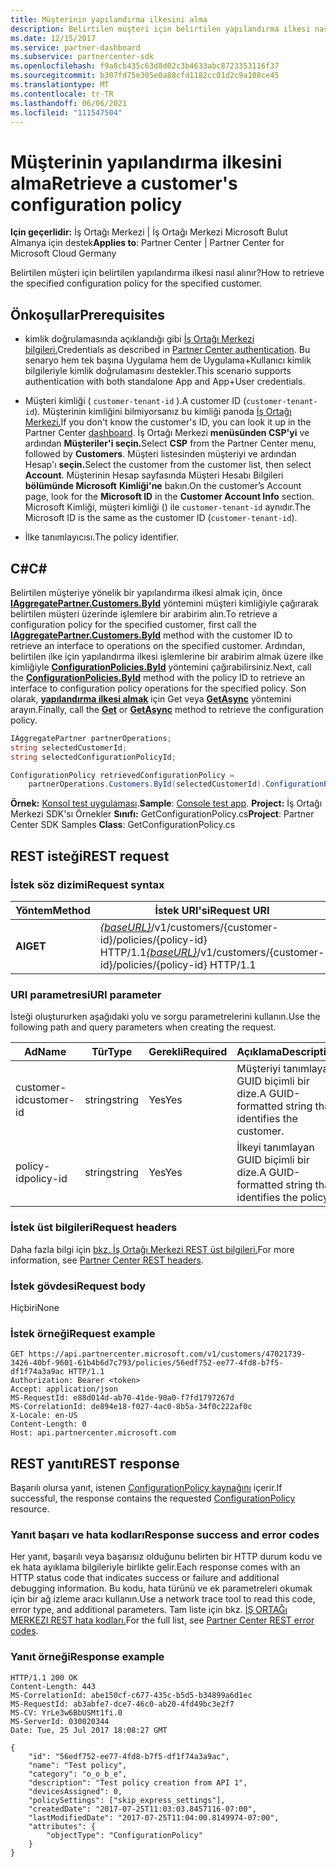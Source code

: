 ```yaml
---
title: Müşterinin yapılandırma ilkesini alma
description: Belirtilen müşteri için belirtilen yapılandırma ilkesi nasıl alınır?
ms.date: 12/15/2017
ms.service: partner-dashboard
ms.subservice: partnercenter-sdk
ms.openlocfilehash: f9a8cb435c63d8d02c3b4633abc8723353116f37
ms.sourcegitcommit: b307fd75e305e0a88cfd1182cc01d2c9a108ce45
ms.translationtype: MT
ms.contentlocale: tr-TR
ms.lasthandoff: 06/06/2021
ms.locfileid: "111547504"
---
```

# <a name="retrieve-a-customers-configuration-policy"></a><span data-ttu-id="18140-103">Müşterinin yapılandırma ilkesini alma</span><span class="sxs-lookup"><span data-stu-id="18140-103">Retrieve a customer's configuration policy</span></span>

<span data-ttu-id="18140-104">**Için geçerlidir:** İş Ortağı Merkezi | İş Ortağı Merkezi Microsoft Bulut Almanya için destek</span><span class="sxs-lookup"><span data-stu-id="18140-104">**Applies to**: Partner Center | Partner Center for Microsoft Cloud Germany</span></span>

<span data-ttu-id="18140-105">Belirtilen müşteri için belirtilen yapılandırma ilkesi nasıl alınır?</span><span class="sxs-lookup"><span data-stu-id="18140-105">How to retrieve the specified configuration policy for the specified customer.</span></span>

## <a name="prerequisites"></a><span data-ttu-id="18140-106">Önkoşullar</span><span class="sxs-lookup"><span data-stu-id="18140-106">Prerequisites</span></span>

- <span data-ttu-id="18140-107">kimlik doğrulamasında açıklandığı gibi [İş Ortağı Merkezi bilgileri.](partner-center-authentication.md)</span><span class="sxs-lookup"><span data-stu-id="18140-107">Credentials as described in [Partner Center authentication](partner-center-authentication.md).</span></span> <span data-ttu-id="18140-108">Bu senaryo hem tek başına Uygulama hem de Uygulama+Kullanıcı kimlik bilgileriyle kimlik doğrulamasını destekler.</span><span class="sxs-lookup"><span data-stu-id="18140-108">This scenario supports authentication with both standalone App and App+User credentials.</span></span>

- <span data-ttu-id="18140-109">Müşteri kimliği ( `customer-tenant-id` ).</span><span class="sxs-lookup"><span data-stu-id="18140-109">A customer ID (`customer-tenant-id`).</span></span> <span data-ttu-id="18140-110">Müşterinin kimliğini bilmiyorsanız bu kimliği panoda [İş Ortağı Merkezi.](https://partner.microsoft.com/dashboard)</span><span class="sxs-lookup"><span data-stu-id="18140-110">If you don't know the customer's ID, you can look it up in the Partner Center [dashboard](https://partner.microsoft.com/dashboard).</span></span> <span data-ttu-id="18140-111">İş Ortağı Merkezi **menüsünden CSP'yi** ve ardından **Müşteriler'i seçin.**</span><span class="sxs-lookup"><span data-stu-id="18140-111">Select **CSP** from the Partner Center menu, followed by **Customers**.</span></span> <span data-ttu-id="18140-112">Müşteri listesinden müşteriyi ve ardından Hesap'ı **seçin.**</span><span class="sxs-lookup"><span data-stu-id="18140-112">Select the customer from the customer list, then select **Account**.</span></span> <span data-ttu-id="18140-113">Müşterinin Hesap sayfasında Müşteri Hesabı Bilgileri **bölümünde Microsoft** **Kimliği'ne** bakın.</span><span class="sxs-lookup"><span data-stu-id="18140-113">On the customer’s Account page, look for the **Microsoft ID** in the **Customer Account Info** section.</span></span> <span data-ttu-id="18140-114">Microsoft Kimliği, müşteri kimliği () ile `customer-tenant-id` aynıdır.</span><span class="sxs-lookup"><span data-stu-id="18140-114">The Microsoft ID is the same as the customer ID  (`customer-tenant-id`).</span></span>

- <span data-ttu-id="18140-115">İlke tanımlayıcısı.</span><span class="sxs-lookup"><span data-stu-id="18140-115">The policy identifier.</span></span>

## <a name="c"></a><span data-ttu-id="18140-116">C\#</span><span class="sxs-lookup"><span data-stu-id="18140-116">C\#</span></span>

<span data-ttu-id="18140-117">Belirtilen müşteriye yönelik bir yapılandırma ilkesi almak için, önce [**IAggregatePartner.Customers.ById**](/dotnet/api/microsoft.store.partnercenter.customers.icustomercollection.byid) yöntemini müşteri kimliğiyle çağırarak belirtilen müşteri üzerinde işlemlere bir arabirim alın.</span><span class="sxs-lookup"><span data-stu-id="18140-117">To retrieve a configuration policy for the specified customer, first call the [**IAggregatePartner.Customers.ById**](/dotnet/api/microsoft.store.partnercenter.customers.icustomercollection.byid) method with the customer ID to retrieve an interface to operations on the specified customer.</span></span> <span data-ttu-id="18140-118">Ardından, belirtilen ilke için yapılandırma ilkesi işlemlerine bir arabirim almak üzere ilke kimliğiyle [**ConfigurationPolicies.ById**](/dotnet/api/microsoft.store.partnercenter.devicesdeployment.iconfigurationpolicycollection.byid) yöntemini çağırabilirsiniz.</span><span class="sxs-lookup"><span data-stu-id="18140-118">Next, call the [**ConfigurationPolicies.ById**](/dotnet/api/microsoft.store.partnercenter.devicesdeployment.iconfigurationpolicycollection.byid) method with the policy ID to retrieve an interface to configuration policy operations for the specified policy.</span></span> <span data-ttu-id="18140-119">Son olarak, [**yapılandırma ilkesi almak**](/dotnet/api/microsoft.store.partnercenter.devicesdeployment.iconfigurationpolicy.get) için Get veya [**GetAsync**](/dotnet/api/microsoft.store.partnercenter.devicesdeployment.iconfigurationpolicy.getasync) yöntemini arayın.</span><span class="sxs-lookup"><span data-stu-id="18140-119">Finally, call the [**Get**](/dotnet/api/microsoft.store.partnercenter.devicesdeployment.iconfigurationpolicy.get) or [**GetAsync**](/dotnet/api/microsoft.store.partnercenter.devicesdeployment.iconfigurationpolicy.getasync) method to retrieve the configuration policy.</span></span>

``` csharp
IAggregatePartner partnerOperations;
string selectedCustomerId;
string selectedConfigurationPolicyId;

ConfigurationPolicy retrievedConfigurationPolicy =
    partnerOperations.Customers.ById(selectedCustomerId).ConfigurationPolicies.ById(selectedConfigurationPolicyId).Get();
```

<span data-ttu-id="18140-120">**Örnek:** [Konsol test uygulaması](console-test-app.md).</span><span class="sxs-lookup"><span data-stu-id="18140-120">**Sample**: [Console test app](console-test-app.md).</span></span> <span data-ttu-id="18140-121">**Project:** İş Ortağı Merkezi SDK'sı Örnekler **Sınıfı:** GetConfigurationPolicy.cs</span><span class="sxs-lookup"><span data-stu-id="18140-121">**Project**: Partner Center SDK Samples **Class**: GetConfigurationPolicy.cs</span></span>

## <a name="rest-request"></a><span data-ttu-id="18140-122">REST isteği</span><span class="sxs-lookup"><span data-stu-id="18140-122">REST request</span></span>

### <a name="request-syntax"></a><span data-ttu-id="18140-123">İstek söz dizimi</span><span class="sxs-lookup"><span data-stu-id="18140-123">Request syntax</span></span>

| <span data-ttu-id="18140-124">Yöntem</span><span class="sxs-lookup"><span data-stu-id="18140-124">Method</span></span>  | <span data-ttu-id="18140-125">İstek URI'si</span><span class="sxs-lookup"><span data-stu-id="18140-125">Request URI</span></span>                                                                                          |
|---------|------------------------------------------------------------------------------------------------------|
| <span data-ttu-id="18140-126">**Al**</span><span class="sxs-lookup"><span data-stu-id="18140-126">**GET**</span></span> | <span data-ttu-id="18140-127">[*{baseURL}*](partner-center-rest-urls.md)/v1/customers/{customer-id}/policies/{policy-id} HTTP/1.1</span><span class="sxs-lookup"><span data-stu-id="18140-127">[*{baseURL}*](partner-center-rest-urls.md)/v1/customers/{customer-id}/policies/{policy-id} HTTP/1.1</span></span> |

### <a name="uri-parameter"></a><span data-ttu-id="18140-128">URI parametresi</span><span class="sxs-lookup"><span data-stu-id="18140-128">URI parameter</span></span>

<span data-ttu-id="18140-129">İsteği oluştururken aşağıdaki yolu ve sorgu parametrelerini kullanın.</span><span class="sxs-lookup"><span data-stu-id="18140-129">Use the following path and query parameters when creating the request.</span></span>

| <span data-ttu-id="18140-130">Ad</span><span class="sxs-lookup"><span data-stu-id="18140-130">Name</span></span>        | <span data-ttu-id="18140-131">Tür</span><span class="sxs-lookup"><span data-stu-id="18140-131">Type</span></span>   | <span data-ttu-id="18140-132">Gerekli</span><span class="sxs-lookup"><span data-stu-id="18140-132">Required</span></span> | <span data-ttu-id="18140-133">Açıklama</span><span class="sxs-lookup"><span data-stu-id="18140-133">Description</span></span>                                           |
|-------------|--------|----------|-------------------------------------------------------|
| <span data-ttu-id="18140-134">customer-id</span><span class="sxs-lookup"><span data-stu-id="18140-134">customer-id</span></span> | <span data-ttu-id="18140-135">string</span><span class="sxs-lookup"><span data-stu-id="18140-135">string</span></span> | <span data-ttu-id="18140-136">Yes</span><span class="sxs-lookup"><span data-stu-id="18140-136">Yes</span></span>      | <span data-ttu-id="18140-137">Müşteriyi tanımlayan GUID biçimli bir dize.</span><span class="sxs-lookup"><span data-stu-id="18140-137">A GUID-formatted string that identifies the customer.</span></span> |
| <span data-ttu-id="18140-138">policy-id</span><span class="sxs-lookup"><span data-stu-id="18140-138">policy-id</span></span>   | <span data-ttu-id="18140-139">string</span><span class="sxs-lookup"><span data-stu-id="18140-139">string</span></span> | <span data-ttu-id="18140-140">Yes</span><span class="sxs-lookup"><span data-stu-id="18140-140">Yes</span></span>      | <span data-ttu-id="18140-141">İlkeyi tanımlayan GUID biçimli bir dize.</span><span class="sxs-lookup"><span data-stu-id="18140-141">A GUID-formatted string that identifies the policy.</span></span>   |

### <a name="request-headers"></a><span data-ttu-id="18140-142">İstek üst bilgileri</span><span class="sxs-lookup"><span data-stu-id="18140-142">Request headers</span></span>

<span data-ttu-id="18140-143">Daha fazla bilgi için [bkz. İş Ortağı Merkezi REST üst bilgileri.](headers.md)</span><span class="sxs-lookup"><span data-stu-id="18140-143">For more information, see [Partner Center REST headers](headers.md).</span></span>

### <a name="request-body"></a><span data-ttu-id="18140-144">İstek gövdesi</span><span class="sxs-lookup"><span data-stu-id="18140-144">Request body</span></span>

<span data-ttu-id="18140-145">Hiçbiri</span><span class="sxs-lookup"><span data-stu-id="18140-145">None</span></span>

### <a name="request-example"></a><span data-ttu-id="18140-146">İstek örneği</span><span class="sxs-lookup"><span data-stu-id="18140-146">Request example</span></span>

```http
GET https://api.partnercenter.microsoft.com/v1/customers/47021739-3426-40bf-9601-61b4b6d7c793/policies/56edf752-ee77-4fd8-b7f5-df1f74a3a9ac HTTP/1.1
Authorization: Bearer <token>
Accept: application/json
MS-RequestId: e88d014d-ab70-41de-90a0-f7fd1797267d
MS-CorrelationId: de894e18-f027-4ac0-8b5a-34f0c222af0c
X-Locale: en-US
Content-Length: 0
Host: api.partnercenter.microsoft.com
```

## <a name="rest-response"></a><span data-ttu-id="18140-147">REST yanıtı</span><span class="sxs-lookup"><span data-stu-id="18140-147">REST response</span></span>

<span data-ttu-id="18140-148">Başarılı olursa yanıt, istenen [ConfigurationPolicy kaynağını](device-deployment-resources.md#configurationpolicy) içerir.</span><span class="sxs-lookup"><span data-stu-id="18140-148">If successful, the response contains the requested [ConfigurationPolicy](device-deployment-resources.md#configurationpolicy) resource.</span></span>

### <a name="response-success-and-error-codes"></a><span data-ttu-id="18140-149">Yanıt başarı ve hata kodları</span><span class="sxs-lookup"><span data-stu-id="18140-149">Response success and error codes</span></span>

<span data-ttu-id="18140-150">Her yanıt, başarılı veya başarısız olduğunu belirten bir HTTP durum kodu ve ek hata ayıklama bilgileriyle birlikte gelir.</span><span class="sxs-lookup"><span data-stu-id="18140-150">Each response comes with an HTTP status code that indicates success or failure and additional debugging information.</span></span> <span data-ttu-id="18140-151">Bu kodu, hata türünü ve ek parametreleri okumak için bir ağ izleme aracı kullanın.</span><span class="sxs-lookup"><span data-stu-id="18140-151">Use a network trace tool to read this code, error type, and additional parameters.</span></span> <span data-ttu-id="18140-152">Tam liste için bkz. [İŞ ORTAĞı MERKEZI REST hata kodları.](error-codes.md)</span><span class="sxs-lookup"><span data-stu-id="18140-152">For the full list, see [Partner Center REST error codes](error-codes.md).</span></span>

### <a name="response-example"></a><span data-ttu-id="18140-153">Yanıt örneği</span><span class="sxs-lookup"><span data-stu-id="18140-153">Response example</span></span>

```http
HTTP/1.1 200 OK
Content-Length: 443
MS-CorrelationId: abe150cf-c677-435c-b5d5-b34899a6d1ec
MS-RequestId: ab3abfe7-dce7-46c0-ab20-4fd49bc3e2f7
MS-CV: YrLe3w6BbUSMt1fi.0
MS-ServerId: 030020344
Date: Tue, 25 Jul 2017 18:08:27 GMT

{
    "id": "56edf752-ee77-4fd8-b7f5-df1f74a3a9ac",
    "name": "Test policy",
    "category": "o_o_b_e",
    "description": "Test policy creation from API 1",
    "devicesAssigned": 0,
    "policySettings": ["skip_express_settings"],
    "createdDate": "2017-07-25T11:03:03.8457116-07:00",
    "lastModifiedDate": "2017-07-25T11:04:00.8149974-07:00",
    "attributes": {
        "objectType": "ConfigurationPolicy"
    }
}
```
